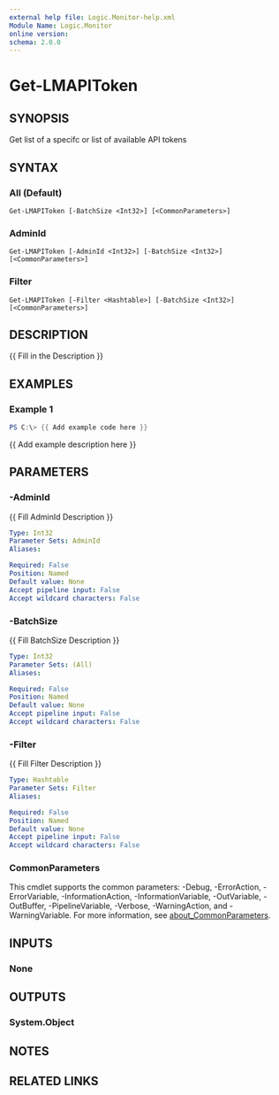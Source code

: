 ```yaml
---
external help file: Logic.Monitor-help.xml
Module Name: Logic.Monitor
online version:
schema: 2.0.0
---
```


# Get-LMAPIToken

## SYNOPSIS
Get list of a specifc or list of available API tokens

## SYNTAX

### All (Default)
```
Get-LMAPIToken [-BatchSize <Int32>] [<CommonParameters>]
```

### AdminId
```
Get-LMAPIToken [-AdminId <Int32>] [-BatchSize <Int32>] [<CommonParameters>]
```

### Filter
```
Get-LMAPIToken [-Filter <Hashtable>] [-BatchSize <Int32>] [<CommonParameters>]
```

## DESCRIPTION
{{ Fill in the Description }}

## EXAMPLES

### Example 1
```powershell
PS C:\> {{ Add example code here }}
```

{{ Add example description here }}

## PARAMETERS

### -AdminId
{{ Fill AdminId Description }}

```yaml
Type: Int32
Parameter Sets: AdminId
Aliases:

Required: False
Position: Named
Default value: None
Accept pipeline input: False
Accept wildcard characters: False
```

### -BatchSize
{{ Fill BatchSize Description }}

```yaml
Type: Int32
Parameter Sets: (All)
Aliases:

Required: False
Position: Named
Default value: None
Accept pipeline input: False
Accept wildcard characters: False
```

### -Filter
{{ Fill Filter Description }}

```yaml
Type: Hashtable
Parameter Sets: Filter
Aliases:

Required: False
Position: Named
Default value: None
Accept pipeline input: False
Accept wildcard characters: False
```

### CommonParameters
This cmdlet supports the common parameters: -Debug, -ErrorAction, -ErrorVariable, -InformationAction, -InformationVariable, -OutVariable, -OutBuffer, -PipelineVariable, -Verbose, -WarningAction, and -WarningVariable. For more information, see [about_CommonParameters](http://go.microsoft.com/fwlink/?LinkID=113216).

## INPUTS

### None
## OUTPUTS

### System.Object
## NOTES

## RELATED LINKS
